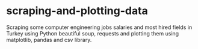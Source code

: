 # scraping-and-plotting-data
Scraping some computer engineering jobs salaries and most hired fields in Turkey using  Python beautiful soup, requests and plotting them using matplotlib, pandas and csv library. 
